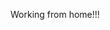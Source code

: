 Working from home!!!
<!---
eyemabhishekkumar/eyemabhishekkumar is a ✨ special ✨ repository because its `README.md` (this file) appears on your GitHub profile.
You can click the Preview link to take a look at your changes.
--->
